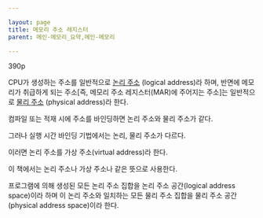 ```yaml
---

layout: page
title: 메모리 주소 레지스터
parent: 메인-메모리_요약,메인-메모리

---
```


390p

CPU가 생성하는 주소를 일반적으로 [논리 주소](논리-주소.html) (logical address)라 하며, 반면에 메모리가 취급하게 되는 주소[즉, 메모리 주소 레지스터(MAR)에 주어지는 주소]는 일반적으로 [물리 주소](물리-주소.html) (physical address)라 한다.

컴파일 또는 적재 시에 주소를 바인딩하면 논리 주소와 물리 주소가 같다.

그러나 실행 시간 바인딩 기법에서는 논리, 물리 주소가 다르다.

이러면 논리 주소를 가상 주소(virtual address)라 한다.

이 책에서는 논리 주소나 가상 주소나 같은 뜻으로 사용한다.

프로그램에 의해 생성된 모든 논리 주소 집합을 논리 주소 공간(logical address space)이라 하며 이 논리 주소와 일치하는 모든 물리 주소 집합을 물리 주소 공간(physical address space)이라 한다.